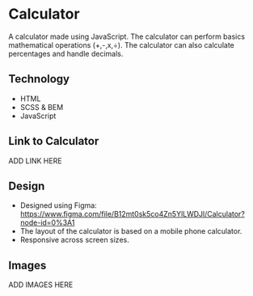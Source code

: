 # Calculator
A calculator made using JavaScript. The calculator can perform basics mathematical operations (+,-,x,÷). The calculator can also calculate percentages and handle decimals.

## Technology
* HTML
* SCSS & BEM
* JavaScript

## Link to Calculator
ADD LINK HERE

## Design
* Designed using Figma: https://www.figma.com/file/B12mt0sk5co4Zn5YlLWDJl/Calculator?node-id=0%3A1 
* The layout of the calculator is based on a mobile phone calculator.
* Responsive across screen sizes.

## Images
ADD IMAGES HERE
